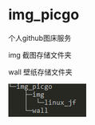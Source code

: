 # img_picgo
个人github图床服务

img  截图存储文件夹

wall 壁纸存储文件夹

![img](https://github.com/wuxier/img_picgo/blob/master/Snipaste_2020-05-02_12-06-00.png)

